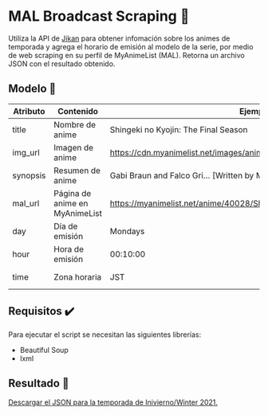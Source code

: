 # MAL Broadcast Scraping 📅
Utiliza la API de [Jikan](https://jikan.moe/) para obtener infomación sobre los animes de temporada y agrega el horario de emisión al modelo de la serie, por medio de web scraping en su perfil de MyAnimeList (MAL). Retorna un archivo JSON con el resultado obtenido.

## Modelo 📄
| Atributo 	| Contenido 	| Ejemplo 	| Fuente 	|
|-	|-	|-	|-	|
| title 	| Nombre de anime 	| Shingeki no Kyojin: The Final Season 	| Jikan 	|
| img_url 	| Imagen de anime 	| https://cdn.myanimelist.net/images/anime/1000/110531.jpg 	| Jikan 	|
| synopsis 	| Resumen de anime 	| Gabi Braun and Falco Gri… [Written by MAL Rewrite] 	| Jikan 	|
| mal_url 	| Página de anime en MyAnimeList 	| https://myanimelist.net/anime/40028/Shingeki_no_Kyojin__The_Final_Season 	| Jikan 	|
| day 	| Día de emisión 	| Mondays 	| Jikan 	|
| hour 	| Hora de emisión 	| 00:10:00 	| Scraping MAL 	|
| time 	| Zona horaria 	| JST 	| Scraping MAL 	|

## Requisitos ✔️
 Para ejecutar el script se necesitan las siguientes librerías:
 * Beautiful Soup
 * lxml

## Resultado 💙
[Descargar el JSON para la temporada de Inivierno/Winter 2021.](https://github.com/icardemil64/mal-broadcast-scraping/blob/master/anime_schedule.json)